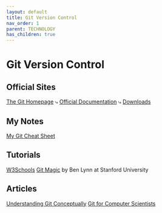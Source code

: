 ```yaml
---
layout: default
title: Git Version Control
nav_order: 1
parent: TECHNOLOGY
has_children: true
---
```


# Git Version Control

## Official Sites
[The Git Homepage](https://git-scm.com/)
⤷ [Official Documentation](https://git-scm.com/docs)
⤷ [Downloads](https://git-scm.com/downloads)

## My Notes
[My Git Cheat Sheet](git_cheat_sheet)

## Tutorials
[W3Schools](https://www.w3schools.com/git/default.asp)
[Git Magic](http://www-cs-students.stanford.edu/~blynn/gitmagic/) by Ben Lynn at Stanford University

## Articles
[Understanding Git Conceptually](https://www.cduan.com/technical/git/)
[Git for Computer Scientists](https://eagain.net/articles/git-for-computer-scientists/)